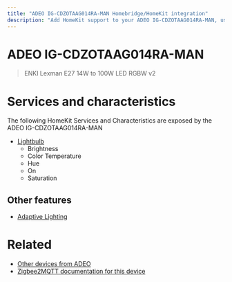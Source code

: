 ```yaml
---
title: "ADEO IG-CDZOTAAG014RA-MAN Homebridge/HomeKit integration"
description: "Add HomeKit support to your ADEO IG-CDZOTAAG014RA-MAN, using Homebridge, Zigbee2MQTT and homebridge-z2m."
---
```

<!---
This file has been GENERATED using src/docgen/docgen.ts
DO NOT EDIT THIS FILE MANUALLY!
-->
# ADEO IG-CDZOTAAG014RA-MAN
> ENKI Lexman E27 14W to 100W LED RGBW v2


# Services and characteristics
The following HomeKit Services and Characteristics are exposed by
the ADEO IG-CDZOTAAG014RA-MAN

* [Lightbulb](../../light.md)
  * Brightness
  * Color Temperature
  * Hue
  * On
  * Saturation


## Other features
* [Adaptive Lighting](../../light.md)


# Related
* [Other devices from ADEO](../index.md#adeo)
* [Zigbee2MQTT documentation for this device](https://www.zigbee2mqtt.io/devices/IG-CDZOTAAG014RA-MAN.html)